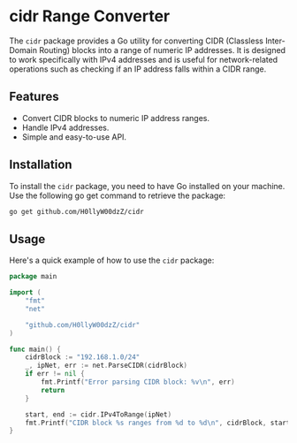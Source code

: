 # cidr Range Converter

The `cidr` package provides a Go utility for converting CIDR (Classless Inter-Domain Routing) blocks into a range of numeric IP addresses. It is designed to work specifically with IPv4 addresses and is useful for network-related operations such as checking if an IP address falls within a CIDR range.

## Features

- Convert CIDR blocks to numeric IP address ranges.
- Handle IPv4 addresses.
- Simple and easy-to-use API.

## Installation

To install the `cidr` package, you need to have Go installed on your machine. Use the following go get command to retrieve the package:

```sh
go get github.com/H0llyW00dzZ/cidr
```

## Usage

Here's a quick example of how to use the `cidr` package:

```go
package main

import (
    "fmt"
    "net"

    "github.com/H0llyW00dzZ/cidr"
)

func main() {
    cidrBlock := "192.168.1.0/24"
    _, ipNet, err := net.ParseCIDR(cidrBlock)
    if err != nil {
        fmt.Printf("Error parsing CIDR block: %v\n", err)
        return
    }

    start, end := cidr.IPv4ToRange(ipNet)
    fmt.Printf("CIDR block %s ranges from %d to %d\n", cidrBlock, start, end)
}
```
